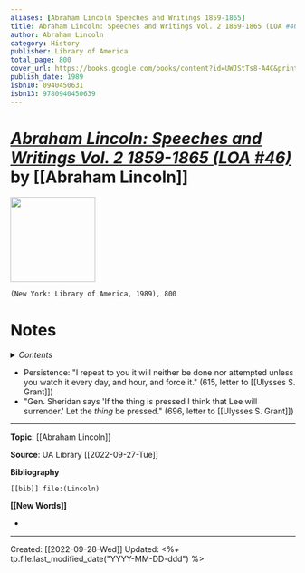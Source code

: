 ```yaml
---
aliases: [Abraham Lincoln Speeches and Writings 1859-1865]
title: Abraham Lincoln: Speeches and Writings Vol. 2 1859-1865 (LOA #46)
author: Abraham Lincoln
category: History
publisher: Library of America
total_page: 800
cover_url: https://books.google.com/books/content?id=UWJStTs8-A4C&printsec=frontcover&img=1&zoom=1&edge=curl&source=gbs_api
publish_date: 1989
isbn10: 0940450631
isbn13: 9780940450639
---
```

# *[Abraham Lincoln: Speeches and Writings Vol. 2 1859-1865 (LOA #46)]()* by [[Abraham Lincoln]]

<img src="https://books.google.com/books/content?id=UWJStTs8-A4C&printsec=frontcover&img=1&zoom=1&edge=curl&source=gbs_api" width=150>

`(New York: Library of America, 1989), 800`


# Notes

<details>
 <summary><i>Contents</i></summary>
<!-- MarkdownTOC autolink="true" -->

<!-- /MarkdownTOC -->
</details>

- Persistence: "I repeat to you it will neither be done nor attempted unless you watch it every day, and hour, and force it." (615, letter to [[Ulysses S. Grant]])
- "Gen. Sheridan says 'If the thing is pressed I think that Lee will surrender.' Let the *thing* be pressed." (696, letter to [[Ulysses S. Grant]])


--- 
**Topic**: [[Abraham Lincoln]]

**Source**: UA Library [[2022-09-27-Tue]]

**Bibliography**

```query
[[bib]] file:(Lincoln)
```
 

**[[New Words]]**

- 

---
Created: [[2022-09-28-Wed]]
Updated: <%+ tp.file.last_modified_date("YYYY-MM-DD-ddd") %>
